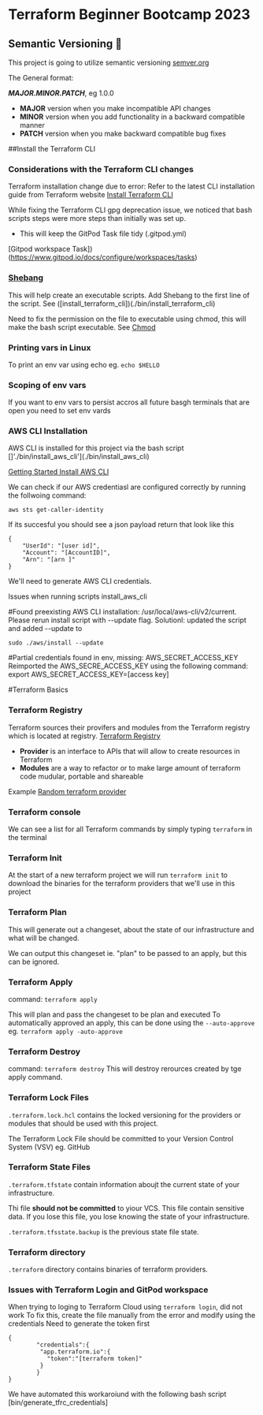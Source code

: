 # Terraform Beginner Bootcamp 2023

## Semantic Versioning :mage:

This project is going to utilize semantic versioning
[semver.org](https://semver.org/)

The General format:

***MAJOR.MINOR.PATCH***, eg 1.0.0

- **MAJOR** version when you make incompatible API changes
- **MINOR** version when you add functionality in a backward compatible manner
- **PATCH** version when you make backward compatible bug fixes


##Install the Terraform CLI

### Considerations with the Terraform CLI changes
Terraform installation change due to error:
Refer to the latest CLI installation guide from Terraform website
[Install Terraform CLI](https://developer.hashicorp.com/terraform/tutorials/aws-get-started/install-cli)

While fixing the Terraform CLI gpg deprecation issue, we noticed that bash scripts steps were more steps than initially was set up.
- This will keep the GitPod Task file tidy (.gitpod.yml)

[Gitpod workspace Task])(https://www.gitpod.io/docs/configure/workspaces/tasks)

### [Shebang](https://en.wikipedia.org/wiki/Shebang_(Unix))
This will help create an executable scripts.
Add Shebang to the first line of the script. See ([install_terraform_cli])(./bin/install_terraform_cli)

Need to fix the permission on the file to executable using chmod, this will make the bash script executable.
See [Chmod](https://www.geeksforgeeks.org/chmod-command-linux)

### Printing vars in Linux

To print an env var using echo eg. `echo $HELLO`

### Scoping of env vars

If you want to env vars to persist accros all future basgh terminals that are open you need to set env vards

### AWS CLI Installation
AWS CLI is installed for this project via the bash script []'./bin/install_aws_cli'](./bin/install_aws_cli)

[Getting Started Install AWS CLI](https://docs.aws.amazon.com/cli/latest/userguide/getting-started-install.html)


We can check if our AWS credentiasl are configured correctly by running the follwoing command:

```
aws sts get-caller-identity
```

If its succesful you should see a json payload return that look like this

```
{
    "UserId": "[user id]",
    "Account": "[AccountID]",
    "Arn": "[arn ]"
}
```

We'll need to generate AWS CLI credentials.

Issues when running scripts install_aws_cli

#Found preexisting AWS CLI installation: /usr/local/aws-cli/v2/current. Please rerun install script with --update flag.
Solutionl: updated the script and added --update to 
```
sudo ./aws/install --update
```

#Partial credentials found in env, missing: AWS_SECRET_ACCESS_KEY
Reimported the AWS_SECRE_ACCESS_KEY using the following command:
export AWS_SECRET_ACCESS_KEY=[access key]


#Terraform Basics

### Terraform Registry

Terraform sources their provifers and modules from 
the Terraform registry which is located at registry.
[Terraform Registry](https://registry.terraform.io/)

- **Provider** is an interface to APIs that will allow to create resources in Terraform
- **Modules** are a way to refactor or to make large amount of terraform code mudular, portable and shareable

Example
[Random terraform provider](https://registry.terraform.io/providers/hashicorp/random/latest/docs/resources/string)

### Terraform console

We can see a list for all Terraform commands by simply typing `terraform` in the terminal


### Terraform Init
At the start of a new terraform project we will run `terraform init` to download the binaries
for the terraform providers that we'll use in this project

### Terraform Plan
This will generate out a changeset, about the state of our infrastructure and what will be changed.

We can output this changeset ie. "plan" to be passed to an apply, but this can be ignored.

### Terraform Apply
command: `terraform apply`

This will plan and pass the changeset to be plan and executed
To automatically approved an apply, this can be done using the `--auto-approve`
eg. `terraform apply -auto-approve`

### Terraform Destroy
command: `terraform destroy`
This will destroy rerources created by tge apply command.

### Terraform Lock Files
`.terraform.lock.hcl` contains the locked versioning for the providers or modules that should be used with this project.

The Terraform Lock File should be committed to your Version Control System (VSV) eg. GitHub

### Terraform State Files

`.terraform.tfstate` contain information aboujt the current state of your infrastructure.

Thi file **should  not be committed** to yiour VCS.
This file contain sensitive data.
If you lose this file, you lose knowing the state of your infrastructure.

`.terraform.tfsstate.backup` is the previous state file state.

### Terraform directory

`.terraform` directory contains binaries of terraform providers.


### Issues with Terraform Login and GitPod workspace

When trying to loging to Terraform Cloud using ```terraform login```, did not work
To fix this, create the file manually from the error and modify using the credentials
Need to generate the token first

```
{
        "credentials":{
         "app.terraform.io":{
           "token":"[terraform token]"
         }
        }
}
```

We have automated this workaroiund with the following bash script [bin/generate_tfrc_credentials]